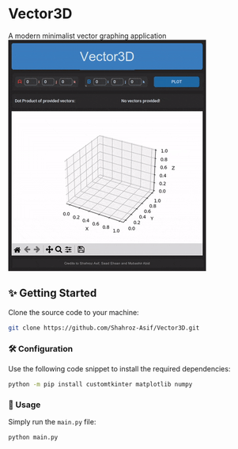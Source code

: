 # Vector3D
A modern minimalist vector graphing application
![Preview of application](./assets/application_demo.gif)

## ✨ Getting Started
Clone the source code to your machine:
```sh
git clone https://github.com/Shahroz-Asif/Vector3D.git
```

### 🛠️ Configuration
Use the following code snippet to install the required dependencies:
```sh
python -m pip install customtkinter matplotlib numpy
```

### 🚀 Usage
Simply run the `main.py` file:
```sh
python main.py
```


